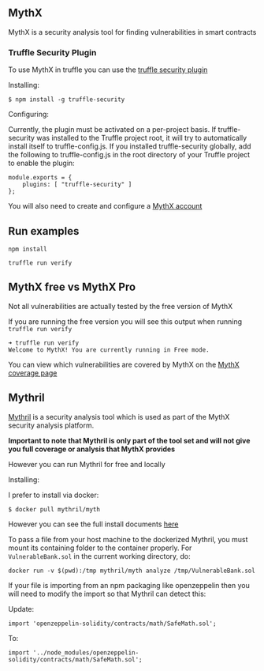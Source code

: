 ## MythX

MythX is a security analysis tool for finding vulnerabilities in smart contracts

### Truffle Security Plugin

To use MythX in truffle you can use the [truffle security plugin](https://github.com/ConsenSys/truffle-security)

Installing:

```
$ npm install -g truffle-security
```
Configuring:

Currently, the plugin must be activated on a per-project basis. If truffle-security was installed to the Truffle project root, it will try to automatically install itself to truffle-config.js. If you installed truffle-security globally, add the following to truffle-config.js in the root directory of your Truffle project to enable the plugin:

```
module.exports = {
    plugins: [ "truffle-security" ]
};
```

You will also need to create and configure a [MythX account](https://github.com/ConsenSys/truffle-security#mythx-account)

## Run examples

`npm install`

`truffle run verify`

## MythX free vs MythX Pro

Not all vulnerabilities are actually tested by the free version of MythX

If you are running the free version you will see this output when running `truffle run verify`

```
➜ truffle run verify
Welcome to MythX! You are currently running in Free mode.
```

You can view which vulnerabilities are covered by MythX on the [MythX coverage page](https://mythx.io/swc-coverage/)

## Mythril

[Mythril](https://github.com/ConsenSys/mythril) is a security analysis tool which is used as part of the MythX security analysis platform.

**Important to note that Mythril is only part of the tool set and will not give you full coverage or analysis that MythX provides**

However you can run Mythril for free and locally

Installing:

I prefer to install via docker:

```
$ docker pull mythril/myth
```

However you can see the full install documents [here](https://mythril-classic.readthedocs.io/en/master/installation.html)

To pass a file from your host machine to the dockerized Mythril, you must mount its containing folder to the container properly. For `VulnerableBank.sol` in the current working directory, do:

```
docker run -v $(pwd):/tmp mythril/myth analyze /tmp/VulnerableBank.sol
```

If your file is importing from an npm packaging like openzeppelin then you will need to modify the import so that Mythril can detect this:

Update:

```
import 'openzeppelin-solidity/contracts/math/SafeMath.sol';
```

To:

```
import '../node_modules/openzeppelin-solidity/contracts/math/SafeMath.sol';
```
